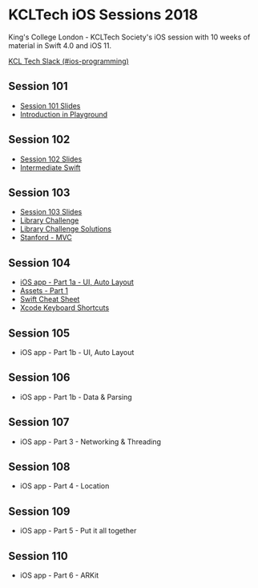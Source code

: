 # KCLTech iOS Sessions 2018
King's College London - KCLTech Society's iOS session with 10 weeks of material in Swift 4.0 and iOS 11. 

[KCL Tech Slack (#ios-programming)](https://kcltechhq.slack.com)

## Session 101

- [Session 101 Slides](session101/session101_2018.pdf)
- [Introduction in Playground](session101/session101.playground)

## Session 102

- [Session 102 Slides](session102/session102_2018.pdf)
- [Intermediate Swift](session102/session102.playground)

## Session 103

- [Session 103 Slides](session103/session103_2018.pdf)
- [Library Challenge](session103/Library.playground)
- [Library Challenge Solutions](session103/LibrarySolutions.playground)
- [Stanford - MVC](https://www.youtube.com/watch?v=4iGdu4IWMFc)

## Session 104

- [iOS app - Part 1a - UI, Auto Layout](session104/XMap)
- [Assets - Part 1](session104/assets)
- [Swift Cheat Sheet](session104/SwiftCheatSheet.pdf)
- [Xcode Keyboard Shortcuts](session104/XcodeKeyboardShortcuts.pdf)

## Session 105

- iOS app - Part 1b - UI, Auto Layout

## Session 106

- iOS app - Part 1b - Data & Parsing

## Session 107

- iOS app - Part 3 - Networking & Threading

## Session 108

- iOS app - Part 4 - Location

## Session 109

- iOS app - Part 5 - Put it all together

## Session 110

- iOS app - Part 6 - ARKit
